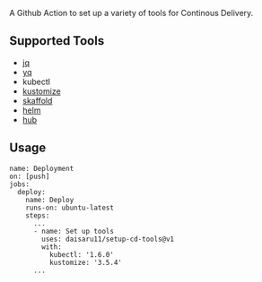 A Github Action to set up a variety of tools for Continous Delivery.

## Supported Tools

- [jq](https://stedolan.github.io/jq/)
- [yq](https://github.com/mikefarah/yq)
- kubectl
- [kustomize](https://github.com/kubernetes-sigs/kustomize)
- [skaffold](https://github.com/GoogleContainerTools/skaffold)
- [helm](https://github.com/helm/helm)
- [hub](https://github.com/github/hub)

## Usage

```
name: Deployment
on: [push]
jobs:
  deploy:
    name: Deploy
    runs-on: ubuntu-latest
    steps:
      ...
      - name: Set up tools
        uses: daisaru11/setup-cd-tools@v1
        with:
          kubectl: '1.6.0'
          kustomize: '3.5.4'
      ...
```
